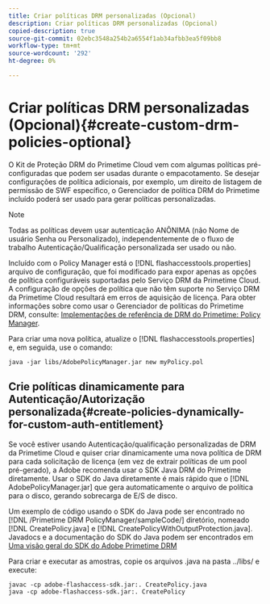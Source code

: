 ```yaml
---
title: Criar políticas DRM personalizadas (Opcional)
description: Criar políticas DRM personalizadas (Opcional)
copied-description: true
source-git-commit: 02ebc3548a254b2a6554f1ab34afbb3ea5f09bb8
workflow-type: tm+mt
source-wordcount: '292'
ht-degree: 0%

---
```


# Criar políticas DRM personalizadas (Opcional){#create-custom-drm-policies-optional}

O Kit de Proteção DRM do Primetime Cloud vem com algumas políticas pré-configuradas que podem ser usadas durante o empacotamento. Se desejar configurações de política adicionais, por exemplo, um direito de listagem de permissão de SWF específico, o Gerenciador de política DRM do Primetime incluído poderá ser usado para gerar políticas personalizadas.

>[!NOTE]
>
>Todas as políticas devem usar autenticação ANÔNIMA (não Nome de usuário Senha ou Personalizado), independentemente de o fluxo de trabalho Autenticação/Qualificação personalizada ser usado ou não.

Incluído com o Policy Manager está o [!DNL flashaccesstools.properties] arquivo de configuração, que foi modificado para expor apenas as opções de política configuráveis suportadas pelo Serviço DRM da Primetime Cloud. A configuração de opções de política que não têm suporte no Serviço DRM da Primetime Cloud resultará em erros de aquisição de licença. Para obter informações sobre como usar o Gerenciador de políticas do Primetime DRM, consulte: [Implementações de referência de DRM do Primetime: Policy Manager](https://help.adobe.com/en_US/primetime/drm/5.3/reference_implementations/index.html#concept-DRM_Policy_Manager).

Para criar uma nova política, atualize o [!DNL flashaccesstools.properties] e, em seguida, use o comando:

```
java -jar libs/AdobePolicyManager.jar new myPolicy.pol
```

## Crie políticas dinamicamente para Autenticação/Autorização personalizada{#create-policies-dynamically-for-custom-auth-entitlement}

Se você estiver usando Autenticação/qualificação personalizadas de DRM da Primetime Cloud e quiser criar dinamicamente uma nova política de DRM para cada solicitação de licença (em vez de extrair políticas de um pool pré-gerado), a Adobe recomenda usar o SDK Java DRM do Primetime diretamente. Usar o SDK do Java diretamente é mais rápido que o [!DNL AdobePolicyManager.jar] que gera automaticamente o arquivo de política para o disco, gerando sobrecarga de E/S de disco.

Um exemplo de código usando o SDK do Java pode ser encontrado no [!DNL /Primetime DRM PolicyManager/sampleCode/] diretório, nomeado [!DNL CreatePolicy.java] e [!DNL CreatePolicyWithOutputProtection.java]. Javadocs e a documentação do SDK do Java podem ser encontrados em [Uma visão geral do SDK do Adobe Primetime DRM](../../../digital-rights-management/drm-sdk-overview/overview.md)

Para criar e executar as amostras, copie os arquivos .java na pasta ../libs/ e execute:

```
javac -cp adobe-flashaccess-sdk.jar:. CreatePolicy.java
java -cp adobe-flashaccess-sdk.jar:. CreatePolicy
```
